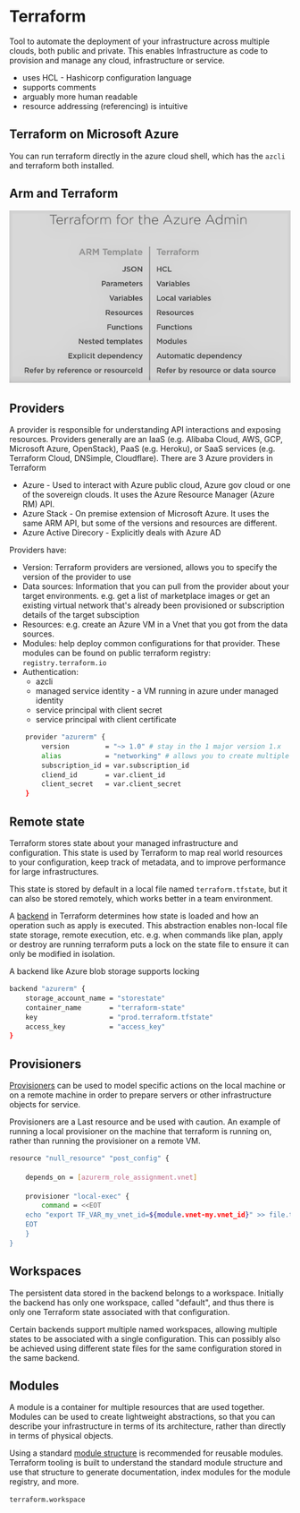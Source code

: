 # Terraform

Tool to automate the deployment of your infrastructure across multiple clouds, both public and private. This enables Infrastructure as code to provision and manage any cloud, infrastructure or service.

* uses HCL - Hashicorp configuration language
* supports comments
* arguably more human readable
* resource addressing (referencing) is intuitive

## Terraform on Microsoft Azure

You can run terraform directly in the azure cloud shell, which has the `azcli` and terraform both installed.  

## Arm and Terraform

![arm-terraform.png](../Images/arm-terraform.png "Arm Terraform")

## Providers

A provider is responsible for understanding API interactions and exposing resources. Providers generally are an IaaS (e.g. Alibaba Cloud, AWS, GCP, Microsoft Azure, OpenStack), PaaS (e.g. Heroku), or SaaS services (e.g. Terraform Cloud, DNSimple, Cloudflare). There are 3 Azure providers in Terraform

* Azure - Used to interact with Azure public cloud, Azure gov cloud or one of the sovereign clouds. It uses the Azure Resource Manager (Azure RM) API.
* Azure Stack - On premise extension of Microsoft Azure. It uses the same ARM API, but some of the versions and resources are different.
* Azure Active Direcory - Explicitly deals with Azure AD

Providers have:

* Version: Terraform providers are versioned, allows you to specify the version of the provider to use
* Data sources: Information that you can pull from the provider about your target environments. e.g. get a list of marketplace images or get an existing virtual network that's already been provisioned or subscription details of the target subsciption
* Resources: e.g. create an Azure VM in a Vnet that you got from the data sources.
* Modules: help deploy common configurations for that provider. These modules can be found on public terraform registry: `registry.terraform.io`
* Authentication:
    * azcli
    * managed service identity - a VM running in azure under managed identity
    * service principal with client secret
    * service principal with client certificate

```sh
    provider "azurerm" {
        version         = "~> 1.0" # stay in the 1 major version 1.x
        alias           = "networking" # allows you to create multiple instances of the same provider
        subscription_id = var.subscription_id
        cliend_id       = var.client_id
        client_secret   = var.client_secret
    }
```

## Remote state

Terraform stores state about your managed infrastructure and configuration. This state is used by Terraform to map real world resources to your configuration, keep track of metadata, and to improve performance for large infrastructures.

This state is stored by default in a local file named `terraform.tfstate`, but it can also be stored remotely, which works better in a team environment.

A [backend](https://www.terraform.io/docs/backends/index.html) in Terraform determines how state is loaded and how an operation such as apply is executed. This abstraction enables non-local file state storage, remote execution, etc. e.g. when commands like plan, apply or destroy are running terraform puts a lock on the state file to ensure it can only be modified in isolation.

A backend like Azure blob storage supports locking

```sh
backend "azurerm" {
    storage_account_name = "storestate"
    container_name       = "terraform-state"
    key                  = "prod.terraform.tfstate"
    access_key           = "access_key"
}
```

## Provisioners

[Provisioners](https://www.terraform.io/docs/provisioners/index.html) can be used to model specific actions on the local machine or on a remote machine in order to prepare servers or other infrastructure objects for service.

Provisioners are a Last resource and be used with caution. An example of running a local provisioner on the machine that terraform is running on, rather than running the provisioner on a remote VM.

```sh
resource "null_resource" "post_config" {

    depends_on = [azurerm_role_assignment.vnet]

    provisioner "local-exec" {
        command = <<EOT
    echo "export TF_VAR_my_vnet_id=${module.vnet-my.vnet_id}" >> file.txt
    EOT
    }
}
```

## Workspaces

The persistent data stored in the backend belongs to a workspace. Initially the backend has only one workspace, called "default", and thus there is only one Terraform state associated with that configuration.

Certain backends support multiple named workspaces, allowing multiple states to be associated with a single configuration. This can possibly also be achieved using different state files for the same configuration stored in the same backend.

## Modules

A module is a container for multiple resources that are used together. Modules can be used to create lightweight abstractions, so that you can describe your infrastructure in terms of its architecture, rather than directly in terms of physical objects.

Using a standard [module structure](https://www.terraform.io/docs/modules/index.html#module-structure) is recommended for reusable modules. Terraform tooling is built to understand the standard module structure and use that structure to generate documentation, index modules for the module registry, and more.

`terraform.workspace`
